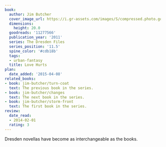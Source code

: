 ```yaml
---
book:
  author: Jim Butcher
  cover_image_url: https://i.gr-assets.com/images/S/compressed.photo.goodreads.com/books/1328333990l/11277566.jpg
  dimensions:
    height: 20.0
  goodreads: '11277566'
  publication_year: '2011'
  series: The Dresden Files
  series_position: '11.5'
  spine_color: '#cdb18b'
  tags:
  - urban-fantasy
  title: Love Hurts
plan:
  date_added: '2015-04-08'
related_books:
- book: jim-butcher/turn-coat
  text: The previous book in the series.
- book: jim-butcher/changes
  text: The next book in the series.
- book: jim-butcher/storm-front
  text: The first book in the series.
review:
  date_read:
  - 2014-02-01
  rating: 3
---
```

Dresden novellas have become as interchangeable as the books.
